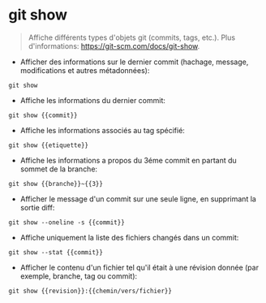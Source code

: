 # git show

> Affiche différents types d'objets git (commits, tags, etc.).
> Plus d'informations: <https://git-scm.com/docs/git-show>.

- Afficher des informations sur le dernier commit (hachage, message, modifications et autres métadonnées):

`git show`

- Affiche les informations du dernier commit:

`git show {{commit}}`

- Affiche les informations associés au tag spécifié:

`git show {{etiquette}}`

- Affiche les informations a propos du 3éme commit en partant du sommet de la branche:

`git show {{branche}}~{{3}}`

- Afficher le message d'un commit sur une seule ligne, en supprimant la sortie diff:

`git show --oneline -s {{commit}}`

- Affiche uniquement la liste des fichiers changés dans un commit:

`git show --stat {{commit}}`

- Afficher le contenu d'un fichier tel qu'il était à une révision donnée (par exemple, branche, tag ou commit):

`git show {{revision}}:{{chemin/vers/fichier}}`

